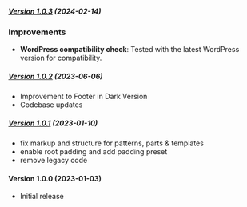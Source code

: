 ##### [Version 1.0.3](https://github.com/Codeinwp/jaxon/compare/v1.0.2...v1.0.3) (2024-02-14)

### Improvements

- **WordPress compatibility check**: Tested with the latest WordPress version for compatibility.

##### [Version 1.0.2](https://github.com/Codeinwp/jaxon/compare/v1.0.1...v1.0.2) (2023-06-06)

- Improvement to Footer in Dark Version
- Codebase updates

##### [Version 1.0.1](https://github.com/Codeinwp/jaxon/compare/v1.0.0...v1.0.1) (2023-01-10)

- fix markup and structure for patterns, parts & templates
- enable root padding and add padding preset
- remove legacy code

####   Version 1.0.0 (2023-01-03)

- Initial release
